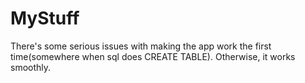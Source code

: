 # MyStuff
There's some serious issues with making the app work the first time(somewhere when sql does CREATE TABLE).
Otherwise, it works smoothly.
